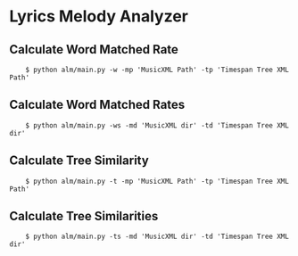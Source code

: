 # Lyrics Melody Analyzer

## Calculate Word Matched Rate
```
    $ python alm/main.py -w -mp 'MusicXML Path' -tp 'Timespan Tree XML Path'
```

## Calculate Word Matched Rates
```
    $ python alm/main.py -ws -md 'MusicXML dir' -td 'Timespan Tree XML dir'
```

## Calculate Tree Similarity
```
    $ python alm/main.py -t -mp 'MusicXML Path' -tp 'Timespan Tree XML Path'
```

## Calculate Tree Similarities
```
    $ python alm/main.py -ts -md 'MusicXML dir' -td 'Timespan Tree XML dir'
```
